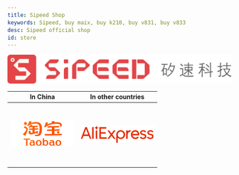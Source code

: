 ```yaml
---
title: Sipeed Shop
keywords: Sipeed, buy maix, buy k210, buy v831, buy v833
desc: Sipeed official shop
id: store
---
```




<div class="title_store">
<img src="/static/image/sipeed_logo_4.svg" alt="sipeed_logo">
</div>

<div>
<style>
	table {
		text-align: center;
	}
	table td {
		height: 10em;
	}
</style>
</div>


<table role="table" class="center_table">
    <thead>
        <tr>
            <th>In China</th>
            <th>In other countries</th>
        </tr>
    </thead>
    <tbody>
        <tr>
            <td rowspan="1"><a href="https://shop365481095.taobao.com/"  target="_blank"><img src="/static/image/taobao.png" alt="sipeed taobao shop"></a></td>
            <td><a href="https://www.aliexpress.com/store/911876460" target="_blank"><img src="/static/image/aliexpress.png" alt="sipeed aliexpress shop"></a>
			</td>
        </tr>		
    </tbody>
</table>

